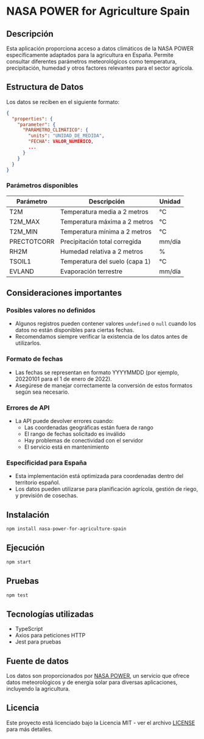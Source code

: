# NASA POWER for Agriculture Spain

## Descripción
Esta aplicación proporciona acceso a datos climáticos de la NASA POWER específicamente adaptados para la agricultura en España. Permite consultar diferentes parámetros meteorológicos como temperatura, precipitación, humedad y otros factores relevantes para el sector agrícola.

## Estructura de Datos
Los datos se reciben en el siguiente formato:

```json
{
  "properties": {
    "parameter": {
      "PARÁMETRO_CLIMÁTICO": {
        "units": "UNIDAD_DE_MEDIDA",
        "FECHA": VALOR_NUMÉRICO,
        ...
      }
    }
  }
}
```

### Parámetros disponibles

| Parámetro | Descripción | Unidad |
|-----------|-------------|--------|
| T2M | Temperatura media a 2 metros | °C |
| T2M_MAX | Temperatura máxima a 2 metros | °C |
| T2M_MIN | Temperatura mínima a 2 metros | °C |
| PRECTOTCORR | Precipitación total corregida | mm/día |
| RH2M | Humedad relativa a 2 metros | % |
| TSOIL1 | Temperatura del suelo (capa 1) | °C |
| EVLAND | Evaporación terrestre | mm/día |

## Consideraciones importantes

### Posibles valores no definidos
- Algunos registros pueden contener valores `undefined` o `null` cuando los datos no están disponibles para ciertas fechas.
- Recomendamos siempre verificar la existencia de los datos antes de utilizarlos.

### Formato de fechas
- Las fechas se representan en formato YYYYMMDD (por ejemplo, 20220101 para el 1 de enero de 2022).
- Asegúrese de manejar correctamente la conversión de estos formatos según sea necesario.

### Errores de API
- La API puede devolver errores cuando:
  - Las coordenadas geográficas están fuera de rango
  - El rango de fechas solicitado es inválido
  - Hay problemas de conectividad con el servidor
  - El servicio está en mantenimiento

### Especificidad para España
- Esta implementación está optimizada para coordenadas dentro del territorio español.
- Los datos pueden utilizarse para planificación agrícola, gestión de riego, y previsión de cosechas.

## Instalación

```bash
npm install nasa-power-for-agriculture-spain
```

## Ejecución

```bash
npm start
```

## Pruebas

```bash
npm test
```

## Tecnologías utilizadas
- TypeScript
- Axios para peticiones HTTP
- Jest para pruebas

## Fuente de datos
Los datos son proporcionados por [NASA POWER](https://power.larc.nasa.gov/), un servicio que ofrece datos meteorológicos y de energía solar para diversas aplicaciones, incluyendo la agricultura.

## Licencia
Este proyecto está licenciado bajo la Licencia MIT - ver el archivo [LICENSE](LICENSE) para más detalles. 